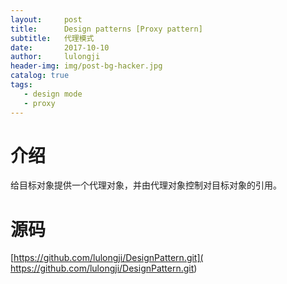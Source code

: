 ```yaml
---
layout:     post
title:      Design patterns [Proxy pattern]
subtitle:   代理模式
date:       2017-10-10
author:     lulongji
header-img: img/post-bg-hacker.jpg
catalog: true
tags:
   - design mode
   - proxy
---
```



# 介绍

给目标对象提供一个代理对象，并由代理对象控制对目标对象的引用。



# 源码

[https://github.com/lulongji/DesignPattern.git]( https://github.com/lulongji/DesignPattern.git)